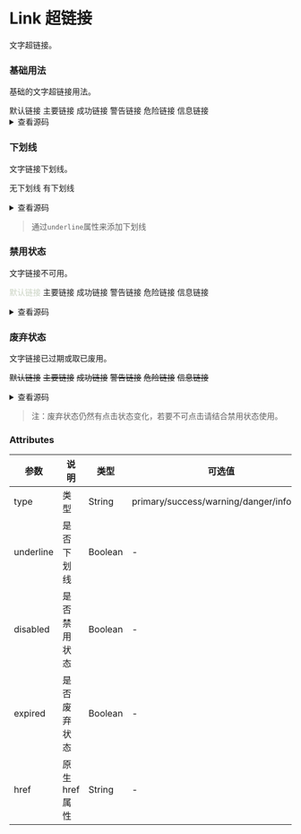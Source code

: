 # Link 超链接
文字超链接。

### 基础用法
基础的文字超链接用法。
<div class="box">
  <s-link>默认链接</s-link>
  <s-link type="primary">主要链接</s-link>
  <s-link type="success">成功链接</s-link>
  <s-link type="warning">警告链接</s-link>
  <s-link type="danger">危险链接</s-link>
  <s-link type="info">信息链接</s-link>
</div>

<details>
<summary>查看源码</summary>

```vue
<div>
  <s-link >默认链接</s-link>
  <s-link type="primary">主要链接</s-link>
  <s-link type="success">成功链接</s-link>
  <s-link type="warning">警告链接</s-link>
  <s-link type="danger">危险链接</s-link>
  <s-link type="info">信息链接</s-link>
</div>
```
</details> 

### 下划线
文字链接下划线。 

<div class='box1'>
  <s-link href="#" :underline="false">无下划线</s-link>
  <s-link href="#">有下划线</s-link>
</div>

<details>
<summary>查看源码</summary>

```vue
<div>
  <s-link>无下划线</s-link>
  <s-link underline>有下划线</s-link>
</div>
```
</details>

> 通过`underline`属性来添加下划线

### 禁用状态
文字链接不可用。

<div class="box1">
  <s-link class='jinyong' disabled>默认链接</s-link>
  <s-link class='line' type="primary" disabled>主要链接</s-link>
  <s-link class='line' type="success" disabled>成功链接</s-link>
  <s-link class='line' type="warning" disabled>警告链接</s-link>
  <s-link class='line' type="danger" disabled>危险链接</s-link>
  <s-link class='line' type="info" disabled>信息链接</s-link>
</div>

<details>
<summary>查看源码</summary>

```vue
<div>
  <s-link disabled>默认链接</s-link>
  <s-link type="primary" disabled>主要链接</s-link>
  <s-link type="success" disabled>成功链接</s-link>
  <s-link type="warning" disabled>警告链接</s-link>
  <s-link type="danger" disabled>危险链接</s-link>
  <s-link type="info" disabled>信息链接</s-link>
</div>
```
</details>

### 废弃状态
文字链接已过期或取已废用。
<div class="box1">
  <s-link class='exp' expired>默认链接</s-link>
  <s-link class='exp' type="primary" expired>主要链接</s-link>
  <s-link class='exp' type="success" expired>成功链接</s-link>
  <s-link class='exp' type="warning" expired>警告链接</s-link>
  <s-link class='exp' type="danger" expired>危险链接</s-link>
  <s-link class='exp' type="info" expired>信息链接</s-link>
</div>

<details>
<summary>查看源码</summary>

```vue
<div>
  <s-link expired>默认链接</s-link>
  <s-link type="primary" expired>主要链接</s-link>
  <s-link type="success" expired>成功链接</s-link>
  <s-link type="warning" expired>警告链接</s-link>
  <s-link type="danger" expired>危险链接</s-link>
  <s-link type="info" expired>信息链接</s-link>
</div>
```
</details>

> 注：废弃状态仍然有点击状态变化，若要不可点击请结合禁用状态使用。

### Attributes
 参数 | 说明 |类型|可选值|默认值|
---|---|---|---|---|
type | 类型 | String | primary/success/warning/danger/info/text | -
underline | 是否下划线 | Boolean | - | true
disabled | 是否禁用状态 | Boolean | - | false
expired | 是否废弃状态 | Boolean | - | false
href | 原生href属性 | String | - | -

<style scope>
  
  .box1 {
    margin-bottom: 15px;
  }
  .jinyong {
    color: #cad3c3 !important;
    text-decoration:none !important;
  }
  .exp {
    text-decoration: line-through !important;
  }
</style>